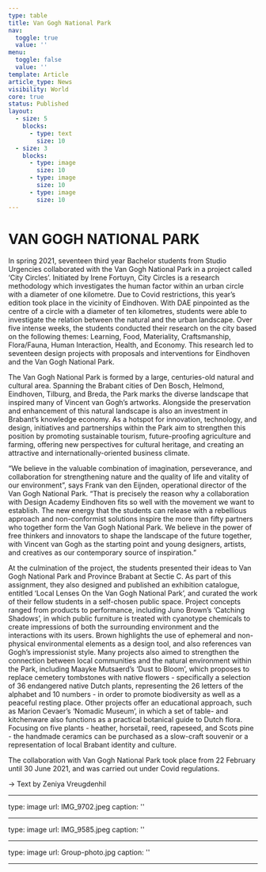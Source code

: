 ```yaml
---
type: table
title: Van Gogh National Park
nav:
  toggle: true
  value: ''
menu:
  toggle: false
  value: ''
template: Article
article_type: News
visibility: World
core: true
status: Published
layout:
  - size: 5
    blocks:
      - type: text
        size: 10
  - size: 3
    blocks:
      - type: image
        size: 10
      - type: image
        size: 10
      - type: image
        size: 10
---
```


# VAN GOGH NATIONAL PARK

In spring 2021, seventeen third year Bachelor students from Studio Urgencies collaborated with the Van Gogh National Park in a project called ‘City Circles’. Initiated by Irene Fortuyn, City Circles is a research methodology which investigates the human factor within an urban circle with a diameter of one kilometre. Due to Covid restrictions, this year’s edition took place in the vicinity of Eindhoven. With DAE pinpointed as the centre of a circle with a diameter of ten kilometres, students were able to investigate the relation between the natural and the urban landscape. Over five intense weeks, the students conducted their research on the city based on the following themes: Learning, Food, Materiality, Craftsmanship, Flora/Fauna, Human Interaction, Health, and Economy. This research led to seventeen design projects with proposals and interventions for Eindhoven and the Van Gogh National Park.

The Van Gogh National Park is formed by a large, centuries-old natural and cultural area. Spanning the Brabant cities of Den Bosch, Helmond, Eindhoven, Tilburg, and Breda, the Park marks the diverse landscape that inspired many of Vincent van Gogh’s artworks. Alongside the preservation and enhancement of this natural landscape is also an investment in Brabant’s knowledge economy. As a hotspot for innovation, technology, and design, initiatives and partnerships within the Park aim to strengthen this position by promoting sustainable tourism, future-proofing agriculture and farming, offering new perspectives for cultural heritage, and creating an attractive and internationally-oriented business climate.

“We believe in the valuable combination of imagination, perseverance, and collaboration for strengthening nature and the quality of life and vitality of our environment”, says Frank van den Eijnden, operational director of the Van Gogh National Park. “That is precisely the reason why a collaboration with Design Academy Eindhoven fits so well with the movement we want to establish. The new energy that the students can release with a rebellious approach and non-conformist solutions inspire the more than fifty partners who together form the Van Gogh National Park. We believe in the power of free thinkers and innovators to shape the landscape of the future together, with Vincent van Gogh as the starting point and young designers, artists, and creatives as our contemporary source of inspiration.”

At the culmination of the project, the students presented their ideas to Van Gogh National Park and Province Brabant at Sectie C. As part of this assignment, they also designed and published an exhibition catalogue, entitled ‘Local Lenses On the Van Gogh National Park’, and curated the work of their fellow students in a self-chosen public space. Project concepts ranged from products to performance, including Juno Brown’s ‘Catching Shadows’, in which public furniture is treated with cyanotype chemicals to create impressions of both the surrounding environment and the interactions with its users. Brown highlights the use of ephemeral and non-physical environmental elements as a design tool, and also references van Gogh’s impressionist style. Many projects also aimed to strengthen the connection between local communities and the natural environment within the Park, including Maayke Mutsaerd’s ‘Dust to Bloom’, which proposes to replace cemetery tombstones with native flowers - specifically a selection of 36 endangered native Dutch plants, representing the 26 letters of the alphabet and 10 numbers - in order to promote biodiversity as well as a peaceful resting place. Other projects offer an educational approach, such as Marion Cevaer’s ‘Nomadic Museum’, in which a set of table- and kitchenware also functions as a practical botanical guide to Dutch flora. Focusing on five plants - heather, horsetail, reed, rapeseed, and Scots pine - the handmade ceramics can be purchased as a slow-craft souvenir or a representation of local Brabant identity and culture.

The collaboration with Van Gogh National Park took place from 22 February until 30 June 2021, and was carried out under Covid regulations.

→ Text by Zeniya Vreugdenhil

---

type: image
url: IMG_9702.jpeg
caption: ''

---

type: image
url: IMG_9585.jpeg
caption: ''

---

type: image
url: Group-photo.jpg
caption: ''

---
